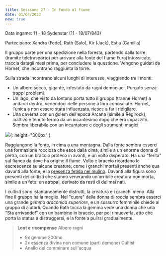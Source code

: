 ```yaml
---
title: Sessione 27 - In fondo al fiume
date: 01/04/2023
new: true
---
```


Data ingame: 11 - 18 Sydenstar (11 - 18/07/843)

Partecipano: Xandra (Fede), Rath (Salo), Kir (Jack), Estia (Camilla)

Il gruppo parte per una spedizione nella foresta, partendo dalla torre (tramite teletrasporto) per arrivare alla fonte del fiume Furaj intossicato, traccia datagli mesi prima, per concludere la questione. Vengono guidati da Hornet, che incontrano raggiunta la torre.

Sulla strada incontrano alcuni luoghi di interesse, viaggiando tra i monti:

- Un albero secco, gigante, infestato da ragni demoniaci. Purgato senza troppi problemi.
- Un lago, che visto da lontano porta tutto il gruppo (tranne Hornet) a andarci dentro, vedendoci delle persone a loro conosciute. Hornet, l'unica a non essere stata influenzata, riesce a farli ripigliare.
- Una caverna con un golem dell'epoca Arcana (simile a Regirock), inattivo e tenuto fermo da un incantesimo dopo che era impazzito. Sembra liberabile con un incantatore e degli strumenti magici.

![](https://pbs.twimg.com/media/E4qdDBEVkAILagh?format=jpg&name=4096x4096){: height="300px" }

Raggiungono la fonte, in cima a una montagna. Dalla fonte sembra esserci una formazione rocciosa che esce dalla cima, simile a un enorme donna di pietra, con un braccio proteso in avanti, e un volto disperato. Ha una "ferita" sul fianco da dove ha origine il fiume. Volto e braccio ricordano le escrescenze su alcune creature, come i granchi mortali presenti anche qua davanti alla fonte, e la [presenza fetida nel mulino](#sessione-11). Davanti alla figura sono presenti dei cultisti che stanno venerando un'orribile creatura non morta, simile a un feto: un atropal, derivato da resti di dei mai nati.

I cultisti sono istantaneamente distrutti, la creatura e i granchi meno. Alla fine il gruppo ha la meglio. Nel "cuore" della donna di roccia sembra esserci una grande *gemma draconica superiore*, e un sussurro femminile chiede al gruppo di aiutarli. Quando Rath tocca la gemma vede una donna che urla "Sta arrivando!" con un bambino in braccio, per poi rimuoverla, atto che porta la statua a distruggersi, e la fonte a pulirsi gradualmente.

> **Loot e ricompense**
> Albero ragni
> - 9x gemme 200mo
> - 2x essenza divina non comune (parti demone)
> Cultisti
> - Anello del camminare sull'acqua